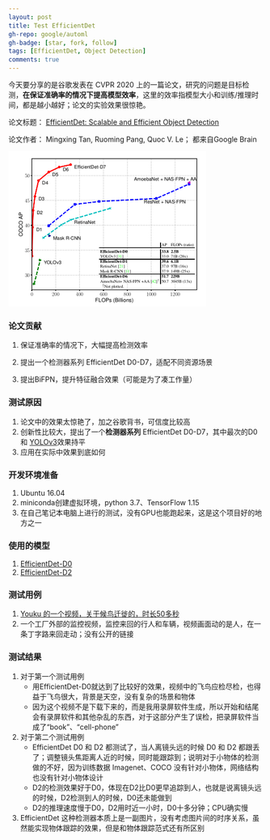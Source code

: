 ```yaml
---
layout: post
title: Test EfficientDet
gh-repo: google/automl
gh-badge: [star, fork, follow]
tags: [EfficientDet, Object Detection]
comments: true
---
```


今天要分享的是谷歌发表在 CVPR 2020 上的一篇论文，研究的问题是目标检测，**在保证准确率的情况下提高模型效率**，这里的效率指模型大小和训练/推理时间，都是越小越好；论文的实验效果很惊艳。

论文标题： [EfficientDet: Scalable and Efficient Object Detection](https://arxiv.org/abs/1911.09070)

论文作者： Mingxing Tan, Ruoming Pang, Quoc V. Le； 都来自Google Brain

![EfficientDet效果](img/effidet.png)

### 论文贡献
1. 保证准确率的情况下，大幅提高检测效率

2. 提出一个检测器系列 EfficientDet D0-D7，适配不同资源场景

3. 提出BiFPN，提升特征融合效果（可能是为了凑工作量）

### 测试原因
1. 论文中的效果太惊艳了，加之谷歌背书，可信度比较高  
2. 创新性比较大，提出了一个**检测器系列** EfficientDet D0-D7，其中最次的D0和 [YOLOv3](https://arxiv.org/abs/1804.02767)效果持平  
3. 应用在实际中效果到底如何

### 开发环境准备
1. Ubuntu 16.04  
2. miniconda创建虚拟环境，python 3.7、TensorFlow 1.15  
3. 在自己笔记本电脑上进行的测试，没有GPU也能跑起来，这是这个项目好的地方之一

### 使用的模型
1. [EfficientDet-D0](https://storage.googleapis.com/cloud-tpu-checkpoints/efficientdet/coco/efficientdet-d0.tar.gz)  
1. [EfficientDet-D2](https://storage.googleapis.com/cloud-tpu-checkpoints/efficientdet/coco/efficientdet-d2.tar.gz)

### 测试用例
1. [Youku 的一个视频，关于候鸟迁徙的，时长50多秒](https://v.youku.com/v_show/id_XNDM2NTg0MDg3Ng==.html)  
2. 一个工厂外部的监控视频，监控来回的行人和车辆，视频画面动的是人，在一条丁字路来回走动；没有公开的链接

### 测试结果
1. 对于第一个测试用例
    - 用EfficientDet-D0就达到了比较好的效果，视频中的飞鸟应检尽检，也得益于飞鸟很大，背景是天空，没有复杂的场景和物体
    - 因为这个视频不是下载下来的，而是我用录屏软件生成，所以开始和结尾会有录屏软件和其他杂乱的东西，对于这部分产生了误检，把录屏软件当成了“book”、“cell-phone”
1. 对于第二个测试用例
    - EfficientDet D0 和 D2 都测试了，当人离镜头远的时候 D0 和 D2 都跟丢了；调整镜头焦距离人近的时候，同时能跟踪到；说明对于小物体的检测做的不好，因为训练数据 Imagenet、COCO 没有针对小物体，网络结构也没有针对小物体设计
    - D2的检测效果好于D0，体现在D2比D0更早追踪到人，也就是说离镜头远的时候，D2检测到人的时候，D0还未能做到
    - D2的推理速度慢于D0，D2用时近一小时，D0十多分钟；CPU确实慢
1. EfficientDet 这种检测器本质上是一副图片，没有考虑图片间的时序关系，虽然能实现物体跟踪的效果，但是和物体跟踪范式还有所区别